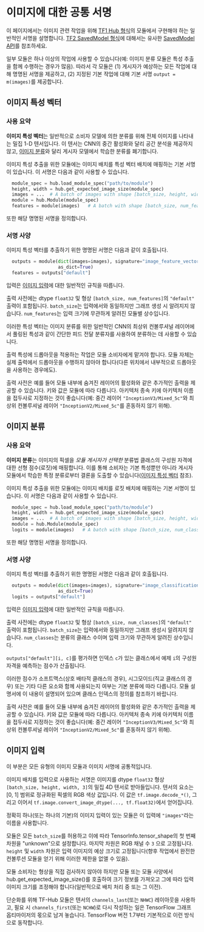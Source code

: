 <!--* freshness: { owner: 'akhorlin' reviewed: '2022-04-15' review_interval: '7 months' } *-->

# 이미지에 대한 공통 서명

이 페이지에서는 이미지 관련 작업을 위해 [TF1 Hub 형식](../tf1_hub_module.md)의 모듈에서 구현해야 하는 일반적인 서명을 설명합니다. [TF2 SavedModel 형식](../tf2_saved_model.md)에 대해서는 유사한 [SavedModel API](../common_saved_model_apis/images.md)를 참조하세요.

일부 모듈은 하나 이상의 작업에 사용할 수 있습니다(예: 이미지 분류 모듈은 특성 추출을 함께 수행하는 경우가 많음). 따라서 각 모듈은 (1) 게시자가 예상하는 모든 작업에 대해 명명된 서명을 제공하고, (2) 지정된 기본 작업에 대해 기본 서명 `output = m(images)`를 제공합니다.

<a name="feature-vector"></a>

## 이미지 특성 벡터

### 사용 요약

**이미지 특성 벡터**는 일반적으로 소비자 모델에 의한 분류를 위해 전체 이미지를 나타내는 밀집 1-D 텐서입니다. 이 텐서는 CNN의 중간 활성화와 달리 공간 분석을 제공하지 않고, [이미지 분류](#classification)와 달리 게시자 모델에서 학습한 분류를 폐기합니다.

이미지 특성 추출을 위한 모듈에는 이미지 배치를 특성 벡터 배치에 매핑하는 기본 서명이 있습니다. 이 서명은 다음과 같이 사용할 수 있습니다.

```python
  module_spec = hub.load_module_spec("path/to/module")
  height, width = hub.get_expected_image_size(module_spec)
  images = ...  # A batch of images with shape [batch_size, height, width, 3].
  module = hub.Module(module_spec)
  features = module(images)   # A batch with shape [batch_size, num_features].
```

또한 해당 명명된 서명을 정의합니다.

### 서명 사양

이미지 특성 벡터를 추출하기 위한 명명된 서명은 다음과 같이 호출됩니다.

```python
  outputs = module(dict(images=images), signature="image_feature_vector",
                   as_dict=True)
  features = outputs["default"]
```

입력은 [이미지 입력](#input)에 대한 일반적인 규칙을 따릅니다.

출력 사전에는 dtype `float32` 및 형상 `[batch_size, num_features]`의 `"default"` 출력이 포함됩니다. `batch_size`는 입력에서와 동일하지만 그래프 생성 시 알려지지 않습니다. `num_features`는 입력 크기에 무관하게 알려진 모듈별 상수입니다.

이러한 특성 벡터는 이미지 분류를 위한 일반적인 CNN의 최상위 컨볼루셔널 레이어에서 풀링된 특성과 같이 간단한 피드 전달 분류자를 사용하여 분류하는 데 사용할 수 있습니다.

출력 특성에 드롭아웃을 적용하는 작업은 모듈 소비자에게 맡겨야 합니다. 모듈 자체는 실제 출력에서 드롭아웃을 수행하지 않아야 합니다(다른 위치에서 내부적으로 드롭아웃을 사용하는 경우에도).

출력 사전은 예를 들어 모듈 내부에 숨겨진 레이어의 활성화와 같은 추가적인 출력을 제공할 수 있습니다. 키와 값은 모듈에 따라 다릅니다. 아키텍처 종속 키에 아키텍처 이름을 접두사로 지정하는 것이 좋습니다(예: 중간 레이어 `"InceptionV3/Mixed_5c"`와 최상위 컨볼루셔널 레이어 `"InceptionV2/Mixed_5c"`를 혼동하지 않기 위해).

<a name="classification"></a>

## 이미지 분류

### 사용 요약

**이미지 분류**는 이미지의 픽셀을 *모듈 게시자가 선택한* 분류법 클래스의 구성원 자격에 대한 선형 점수(로짓)에 매핑합니다. 이를 통해 소비자는 기본 특성뿐만 아니라 게시자 모듈에서 학습한 특정 분류로부터 결론을 도출할 수 있습니다([이미지 특성 벡터](#feature-vector) 참조).

이미지 특성 추출을 위한 모듈에는 이미지 배치를 로짓 배치에 매핑하는 기본 서명이 있습니다. 이 서명은 다음과 같이 사용할 수 있습니다.

```python
  module_spec = hub.load_module_spec("path/to/module")
  height, width = hub.get_expected_image_size(module_spec)
  images = ...  # A batch of images with shape [batch_size, height, width, 3].
  module = hub.Module(module_spec)
  logits = module(images)   # A batch with shape [batch_size, num_classes].
```

또한 해당 명명된 서명을 정의합니다.

### 서명 사양

이미지 특성 벡터를 추출하기 위한 명명된 서명은 다음과 같이 호출됩니다.

```python
  outputs = module(dict(images=images), signature="image_classification",
                   as_dict=True)
  logits = outputs["default"]
```

입력은 [이미지 입력](#input)에 대한 일반적인 규칙을 따릅니다.

출력 사전에는 dtype `float32` 및 형상 `[batch_size, num_classes]`의 `"default"` 출력이 포함됩니다. `batch_size`는 입력에서와 동일하지만 그래프 생성시 알려지지 않습니다. `num_classes`는 분류의 클래스 수이며 입력 크기와 무관하게 알려진 상수입니다.

`outputs["default"][i, c]`를 평가하면 인덱스 `c`가 있는 클래스에서 예제 `i`의 구성원 자격을 예측하는 점수가 산출됩니다.

이러한 점수가 소프트맥스(상호 배타적 클래스의 경우), 시그모이드(직교 클래스의 경우) 또는 기타 다른 요소와 함께 사용되는지 여부는 기본 분류에 따라 다릅니다. 모듈 설명서에 이 내용이 설명되어 있으며 클래스 인덱스의 정의를 참조하기 바랍니다.

출력 사전은 예를 들어 모듈 내부에 숨겨진 레이어의 활성화와 같은 추가적인 출력을 제공할 수 있습니다. 키와 값은 모듈에 따라 다릅니다. 아키텍처 종속 키에 아키텍처 이름을 접두사로 지정하는 것이 좋습니다(예: 중간 레이어 `"InceptionV3/Mixed_5c"`와 최상위 컨볼루셔널 레이어 `"InceptionV2/Mixed_5c"`를 혼동하지 않기 위해).

<a name="input"></a>

## 이미지 입력

이 부분은 모든 유형의 이미지 모듈과 이미지 서명에 공통적입니다.

이미지 배치를 입력으로 사용하는 서명은 이미지를 dtype `float32` 형상 `[batch_size, height, width, 3]`의 밀집 4D 텐서로 받아들입니다. 텐서의 요소는 [0, 1] 범위로 정규화된 픽셀의 RGB 색상 값입니다. 이 값은 `tf.image.decode_*()`, 그리고 이어서 `tf.image.convert_image_dtype(..., tf.float32)`에서 얻어집니다.

정확히 하나(또는 하나의 기본)의 이미지 입력이 있는 모듈은 이 입력에 `"images"`라는 이름을 사용합니다.

모듈은 모든 `batch_size`를 허용하고 이에 따라 TensorInfo.tensor_shape의 첫 번째 차원을 "unknown"으로 설정합니다. 마지막 차원은 RGB 채널 수 `3` 으로 고정됩니다. `height` 및 `width` 차원은 입력 이미지의 예상 크기로 고정됩니다(향후 작업에서 완전한 컨볼루션 모듈을 얻기 위해 이러한 제한을 없앨 수 있음).

모듈 소비자는 형상을 직접 검사하지 않아야 하지만 모듈 또는 모듈 사양에서 hub.get_expected_image_size()를 호출하여 크기 정보를 가져오고 그에 따라 입력 이미지 크기를 조정해야 합니다(일반적으로 배치 처리 중 또는 그 이전).

단순화를 위해 TF-Hub 모듈은 텐서의 `channels_last`(또는 `NHWC`) 레이아웃을 사용하고, 필요 시 `channels_first`(또는 `NCHW`)로 다시 작성하는 일은 TensorFlow 그래프 옵티마이저의 몫으로 남겨 놓습니다.  TensorFlow 버전 1.7부터 기본적으로 이런 방식으로 동작합니다.
